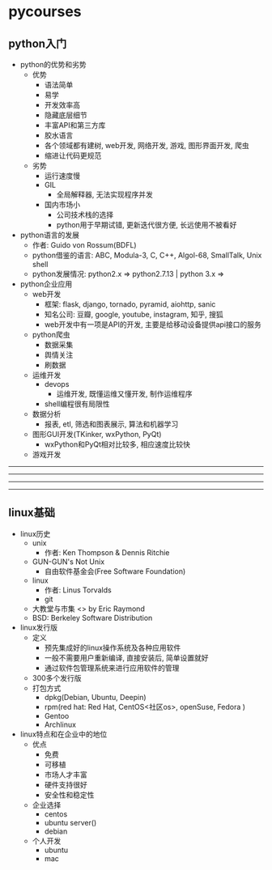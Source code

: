 # pycourses

## python入门

- python的优势和劣势
  - 优势
    - 语法简单
    - 易学
    - 开发效率高
    - 隐藏底层细节
    - 丰富API和第三方库
    - 胶水语言
    - 各个领域都有建树, web开发, 网络开发, 游戏, 图形界面开发, 爬虫
    - 缩进让代码更规范
  - 劣势
    - 运行速度慢
    - GIL
      - 全局解释器, 无法实现程序并发
    - 国内市场小
      - 公司技术栈的选择
      - python用于早期试错, 更新迭代很方便, 长远使用不被看好
- python语言的发展
  - 作者: Guido von Rossum(BDFL)
  - python借鉴的语言: ABC, Modula-3, C, C++, Algol-68, SmallTalk, Unix shell
  - python发展情况: python2.x => python2.7.13 | python 3.x => 
- python企业应用
  - web开发
    - 框架: flask, django, tornado, pyramid, aiohttp, sanic
    - 知名公司: 豆瓣, google, youtube, instagram, 知乎, 搜狐
    - web开发中有一项是API的开发, 主要是给移动设备提供api接口的服务
  - python爬虫
    - 数据采集
    - 舆情关注
    - 刷数据
  - 运维开发
    - devops
      - 运维开发, 既懂运维又懂开发, 制作运维程序
    - shell编程很有局限性
  - 数据分析
    - 报表, etl, 筛选和图表展示, 算法和机器学习
  - 图形GUI开发(TKinker, wxPython, PyQt)
    - wxPython和PyQt相对比较多, 相应速度比较快
  - 游戏开发

---

---

---

---

## linux基础

- linux历史
  - unix
    - 作者: Ken Thompson & Dennis Ritchie
  - GUN-GUN's Not Unix
    - 自由软件基金会(Free Software Foundation)
  - linux
    - 作者: Linus Torvalds
    - git
  - 大教堂与市集 <<The Cathdral and the Bazaar>> by Eric Raymond 
  - BSD: Berkeley Software Distribution
- linux发行版
  - 定义
    - 预先集成好的linux操作系统及各种应用软件
    - 一般不需要用户重新编译, 直接安装后, 简单设置就好
    - 通过软件包管理系统来进行应用软件的管理
  - 300多个发行版
  - 打包方式
    - dpkg(Debian, Ubuntu, Deepin)
    - rpm(red hat: Red Hat, CentOS<社区os>, openSuse, Fedora )
    - Gentoo
    - Archlinux
- linux特点和在企业中的地位
  - 优点
    - 免费
    - 可移植
    - 市场人才丰富
    - 硬件支持很好
    - 安全性和稳定性
  - 企业选择
    - centos
    - ubuntu server()
    - debian
  - 个人开发
    - ubuntu
    - mac